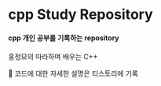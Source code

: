 # cpp Study Repository
#### cpp 개인 공부를 기록하는 repository

홍정모의 따라하며 배우는 C++

📝 코드에 대한 자세한 설명은 티스토리에 기록


